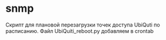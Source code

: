 # snmp
Скрипт для плановой перезагрузки точек доступа UbiQuti по расписанию.
Файл UbiQuiti_reboot.py добавляем в crontab
